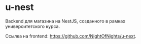 # u-nest

Backend для магазина на NestJS, созданного в рамках университетского курса.

Ссылка на frontend: https://github.com/NightOfNights/u-next.
